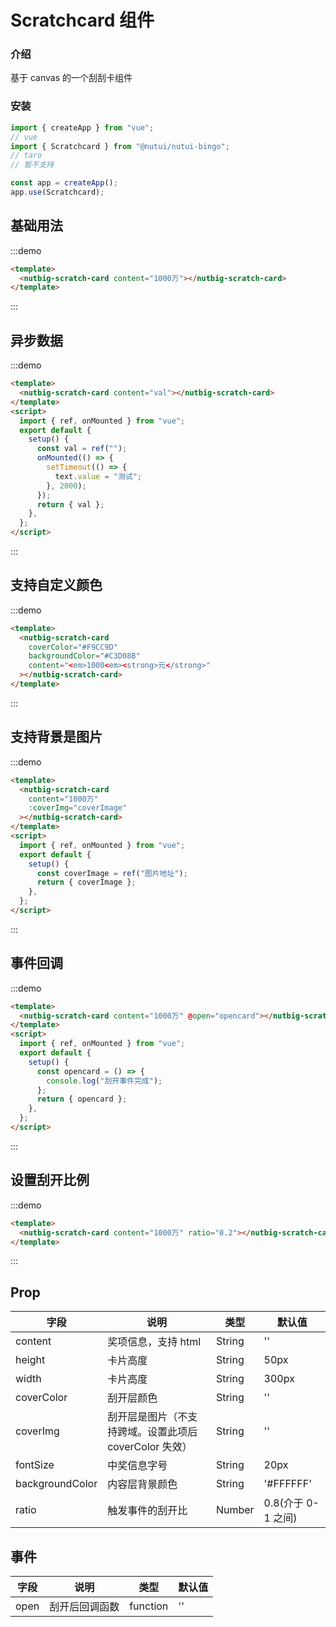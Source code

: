 # Scratchcard 组件

### 介绍

基于 canvas 的一个刮刮卡组件

### 安装

```javascript
import { createApp } from "vue";
// vue
import { Scratchcard } from "@nutui/nutui-bingo";
// taro
// 暂不支持

const app = createApp();
app.use(Scratchcard);
```

## 基础用法

:::demo

```html
<template>
  <nutbig-scratch-card content="1000万"></nutbig-scratch-card>
</template>
```

:::

## 异步数据

:::demo

```html
<template>
  <nutbig-scratch-card content="val"></nutbig-scratch-card>
</template>
<script>
  import { ref, onMounted } from "vue";
  export default {
    setup() {
      const val = ref("");
      onMounted(() => {
        setTimeout(() => {
          text.value = "测试";
        }, 2000);
      });
      return { val };
    },
  };
</script>
```

:::

## 支持自定义颜色

:::demo

```html
<template>
  <nutbig-scratch-card
    coverColor="#F9CC9D"
    backgroundColor="#C3D08B"
    content="<em>1000<em><strong>元</strong>"
  ></nutbig-scratch-card>
</template>
```

:::

## 支持背景是图片

:::demo

```html
<template>
  <nutbig-scratch-card
    content="1000万"
    :coverImg="coverImage"
  ></nutbig-scratch-card>
</template>
<script>
  import { ref, onMounted } from "vue";
  export default {
    setup() {
      const coverImage = ref("图片地址");
      return { coverImage };
    },
  };
</script>
```

:::

## 事件回调

:::demo

```html
<template>
  <nutbig-scratch-card content="1000万" @open="opencard"></nutbig-scratch-card>
</template>
<script>
  import { ref, onMounted } from "vue";
  export default {
    setup() {
      const opencard = () => {
        console.log("刮开事件完成");
      };
      return { opencard };
    },
  };
</script>
```

:::

## 设置刮开比例

:::demo

```html
<template>
  <nutbig-scratch-card content="1000万" ratio="0.2"></nutbig-scratch-card>
</template>
```

:::

## Prop

| 字段            | 说明                                                   | 类型   | 默认值             |
| --------------- | ------------------------------------------------------ | ------ | ------------------ |
| content         | 奖项信息，支持 html                                    | String | ''                 |
| height          | 卡片高度                                               | String | 50px               |
| width           | 卡片高度                                               | String | 300px              |
| coverColor      | 刮开层颜色                                             | String | ''                 |
| coverImg        | 刮开层是图片（不支持跨域。设置此项后 coverColor 失效） | String | ''                 |
| fontSize        | 中奖信息字号                                           | String | 20px               |
| backgroundColor | 内容层背景颜色                                         | String | '#FFFFFF'          |
| ratio           | 触发事件的刮开比                                       | Number | 0.8(介于 0-1 之间) |

## 事件

| 字段 | 说明           | 类型     | 默认值 |
| ---- | -------------- | -------- | ------ |
| open | 刮开后回调函数 | function | ''     |
